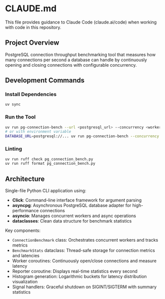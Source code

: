 # CLAUDE.md

This file provides guidance to Claude Code (claude.ai/code) when working with code in this repository.

## Project Overview

PostgreSQL connection throughput benchmarking tool that measures how many connections per second a database can handle by continuously opening and closing connections with configurable concurrency.

## Development Commands

### Install Dependencies
```bash
uv sync
```

### Run the Tool
```bash
uv run pg-connection-bench --url <postgresql_url> --concurrency <workers> --duration <seconds>
# or with environment variable
DATABASE_URL=postgresql://... uv run pg-connection-bench --concurrency 50
```

### Linting
```bash
uv run ruff check pg_connection_bench.py
uv run ruff format pg_connection_bench.py
```

## Architecture

Single-file Python CLI application using:
- **Click**: Command-line interface framework for argument parsing
- **asyncpg**: Asynchronous PostgreSQL database adapter for high-performance connections
- **asyncio**: Manages concurrent workers and async operations
- **dataclasses**: Clean data structure for benchmark statistics

Key components:
- `ConnectionBenchmark` class: Orchestrates concurrent workers and tracks metrics
- `BenchmarkStats` dataclass: Thread-safe storage for connection metrics and latencies
- Worker coroutines: Continuously open/close connections and measure latency
- Reporter coroutine: Displays real-time statistics every second
- Histogram generation: Logarithmic buckets for latency distribution visualization
- Signal handlers: Graceful shutdown on SIGINT/SIGTERM with summary statistics